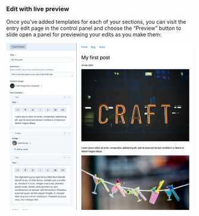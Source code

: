 ### Edit with live preview

Once you’ve added templates for each of your sections, you can visit the entry edit page in the control panel and choose the “Preview” button to slide open a panel for previewing your edits as you make them:

<BrowserShot url="https://localhost:8080/admin/entries/blog/40-my-first-post" :link="false" caption="Editing a blog post with live preview.">
<img src="../../images/tutorial-live-preview.png" alt="Screenshot of control panel editing a post with live preview: content on the left and a front end preview on the right" />
</BrowserShot>

